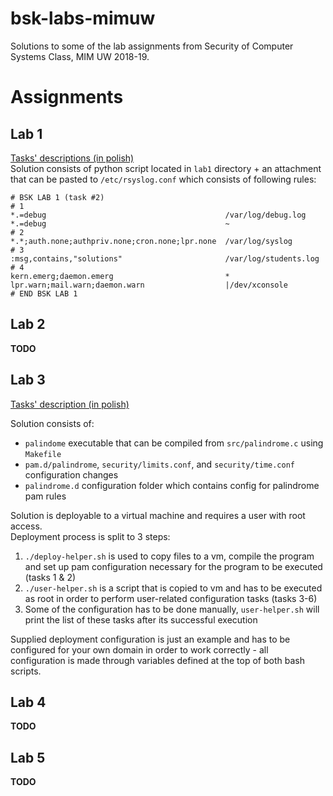 # bsk-labs-mimuw
Solutions to some of the lab assignments from Security of Computer Systems Class, MIM UW 2018-19.

# Assignments  

## Lab 1
[Tasks' descriptions (in polish)](http://smurf.mimuw.edu.pl/node/1865)  
Solution consists of python script located in `lab1` directory + an attachment 
that can be pasted to `/etc/rsyslog.conf` which consists of following rules:  
```
# BSK LAB 1 (task #2)
# 1
*.=debug                                        /var/log/debug.log
*.=debug                                        ~
# 2
*.*;auth.none;authpriv.none;cron.none;lpr.none  /var/log/syslog
# 3
:msg,contains,"solutions"                       /var/log/students.log
# 4
kern.emerg;daemon.emerg                         *
lpr.warn;mail.warn;daemon.warn                  |/dev/xconsole
# END BSK LAB 1
```

## Lab 2  
**TODO**  

## Lab 3
[Tasks' description (in polish)](http://smurf.mimuw.edu.pl/node/1868)  

Solution consists of:  
- `palindome` executable that can be compiled from `src/palindrome.c` using `Makefile`
- `pam.d/palindrome`, `security/limits.conf`, and `security/time.conf` configuration changes
- `palindrome.d` configuration folder which contains config for palindrome pam rules

Solution is deployable to a virtual machine and requires a user with root access.  
Deployment process is split to 3 steps:  
1. `./deploy-helper.sh` is used to copy files to a vm, compile the program and set up 
pam configuration necessary for the program to be executed (tasks 1 & 2)  
2. `./user-helper.sh` is a script that is copied to vm and has to be executed as root 
in order to perform user-related configuration tasks (tasks 3-6)  
3. Some of the configuration has to be done manually, 
`user-helper.sh` will print the list of these tasks after its successful execution

Supplied deployment configuration is just an example and has to be configured for 
your own domain in order to work correctly - all configuration is made through 
variables defined at the top of both bash scripts.  

## Lab 4
**TODO**

## Lab 5
**TODO**
